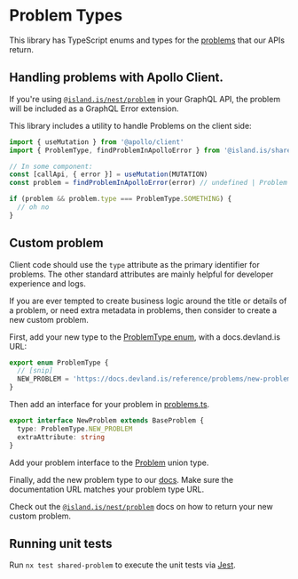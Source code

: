 # Problem Types

This library has TypeScript enums and types for the [problems](https://datatracker.ietf.org/doc/html/rfc7807) that our APIs return.

## Handling problems with Apollo Client.

If you're using [`@island.is/nest/problem`](../../nest/problem/README.md) in your GraphQL API, the problem will be included as a GraphQL Error extension.

This library includes a utility to handle Problems on the client side:

```typescript
import { useMutation } from '@apollo/client'
import { ProblemType, findProblemInApolloError } from '@island.is/shared/problem'

// In some component:
const [callApi, { error }] = useMutation(MUTATION)
const problem = findProblemInApolloError(error) // undefined | Problem

if (problem && problem.type === ProblemType.SOMETHING) {
  // oh no
}
```

## Custom problem

Client code should use the `type` attribute as the primary identifier for problems. The other standard attributes are mainly helpful for developer experience and logs.

If you are ever tempted to create business logic around the title or details of a problem, or need extra metadata in problems, then consider to create a new custom problem.

First, add your new type to the [ProblemType enum](src/ProblemType.ts), with a docs.devland.is URL:

```typescript
export enum ProblemType {
  // [snip]
  NEW_PROBLEM = 'https://docs.devland.is/reference/problems/new-problem',
}
```

Then add an interface for your problem in [problems.ts](src/problems.ts).

```typescript
export interface NewProblem extends BaseProblem {
  type: ProblemType.NEW_PROBLEM
  extraAttribute: string
}
```

Add your problem interface to the [Problem](src/Problem.ts) union type.

Finally, add the new problem type to our [docs](../../../handbook/reference/problems/README.md). Make sure the documentation URL matches your problem type URL.

Check out the [`@island.is/nest/problem`](../../nest/problem/README.md#custom-problems) docs on how to return your new custom problem.

## Running unit tests

Run `nx test shared-problem` to execute the unit tests via [Jest](https://jestjs.io).

